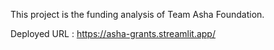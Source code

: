 This project is the funding analysis of Team Asha Foundation.

Deployed URL : https://asha-grants.streamlit.app/
